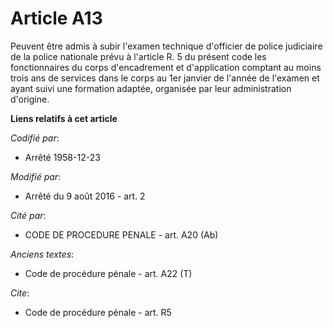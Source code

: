 # Article A13

Peuvent être admis à subir l'examen technique d'officier de police judiciaire de la police nationale prévu à l'article R. 5
du présent code les fonctionnaires du corps d'encadrement et d'application comptant au moins trois ans de services dans le
corps au 1er janvier de l'année de l'examen et ayant suivi une formation adaptée, organisée par leur administration
d'origine.

**Liens relatifs à cet article**

_Codifié par_:

  - Arrêté 1958-12-23

_Modifié par_:

  - Arrêté du 9 août 2016 - art. 2

_Cité par_:

  - CODE DE PROCEDURE PENALE - art. A20 (Ab)

_Anciens textes_:

  - Code de procédure pénale - art. A22 (T)

_Cite_:

  - Code de procédure pénale - art. R5
